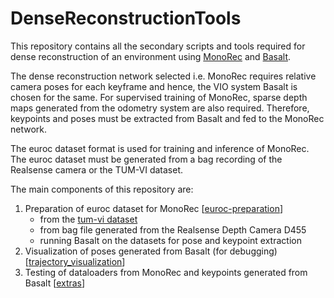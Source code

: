 # DenseReconstructionTools

This repository contains all the secondary scripts and tools required for dense reconstruction of an environment using [MonoRec](https://github.com/RobotVisionHKA/DenseReconstruction) and [Basalt](https://github.com/RobotVisionHKA/VisualInertialOdometry).  

The dense reconstruction network selected i.e. MonoRec requires relative camera poses for each keyframe and hence, the VIO system Basalt is chosen for the same. For supervised training of MonoRec, sparse depth maps generated from the odometry system are also required. Therefore, keypoints and poses must be extracted from Basalt and fed to the MonoRec network.  

The euroc dataset format is used for training and inference of MonoRec. The euroc dataset must be generated from a bag recording of the Realsense camera or the TUM-VI dataset. 

The main components of this repository are:  
1. Preparation of euroc dataset for MonoRec [[euroc-preparation](euroc-preparation)]
    - from the [tum-vi dataset](https://vision.in.tum.de/data/datasets/visual-inertial-dataset)
    - from bag file generated from the Realsense Depth Camera D455
    - running Basalt on the datasets for pose and keypoint extraction
2. Visualization of poses generated from Basalt (for debugging) [[trajectory_visualization](trajectory_visualization)]
3. Testing of dataloaders from MonoRec and keypoints generated from Basalt [[extras](extras)]